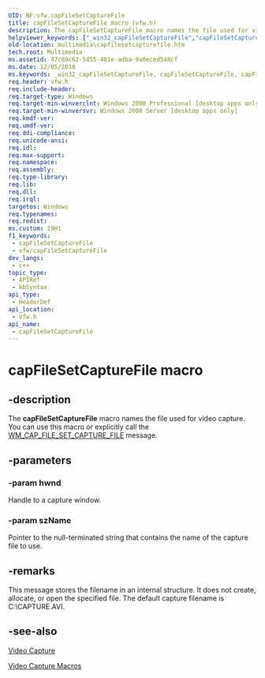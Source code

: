 ```yaml
---
UID: NF:vfw.capFileSetCaptureFile
title: capFileSetCaptureFile macro (vfw.h)
description: The capFileSetCaptureFile macro names the file used for video capture. You can use this macro or explicitly call the WM_CAP_FILE_SET_CAPTURE_FILE message.
helpviewer_keywords: ["_win32_capFileSetCaptureFile","capFileSetCaptureFile","capFileSetCaptureFile macro [Windows Multimedia]","multimedia.capfilesetcapturefile","vfw/capFileSetCaptureFile"]
old-location: multimedia\capfilesetcapturefile.htm
tech.root: Multimedia
ms.assetid: 47c69c62-5455-401e-adba-9a0eced548cf
ms.date: 12/05/2018
ms.keywords: _win32_capFileSetCaptureFile, capFileSetCaptureFile, capFileSetCaptureFile macro [Windows Multimedia], multimedia.capfilesetcapturefile, vfw/capFileSetCaptureFile
req.header: vfw.h
req.include-header: 
req.target-type: Windows
req.target-min-winverclnt: Windows 2000 Professional [desktop apps only]
req.target-min-winversvr: Windows 2000 Server [desktop apps only]
req.kmdf-ver: 
req.umdf-ver: 
req.ddi-compliance: 
req.unicode-ansi: 
req.idl: 
req.max-support: 
req.namespace: 
req.assembly: 
req.type-library: 
req.lib: 
req.dll: 
req.irql: 
targetos: Windows
req.typenames: 
req.redist: 
ms.custom: 19H1
f1_keywords:
 - capFileSetCaptureFile
 - vfw/capFileSetCaptureFile
dev_langs:
 - c++
topic_type:
 - APIRef
 - kbSyntax
api_type:
 - HeaderDef
api_location:
 - Vfw.h
api_name:
 - capFileSetCaptureFile
---
```


# capFileSetCaptureFile macro


## -description

The <b>capFileSetCaptureFile</b> macro names the file used for video capture. You can use this macro or explicitly call the <a href="https://docs.microsoft.com/windows/desktop/Multimedia/wm-cap-file-set-capture-file">WM_CAP_FILE_SET_CAPTURE_FILE</a> message.

## -parameters

### -param hwnd

Handle to a capture window.

### -param szName

Pointer to the null-terminated string that contains the name of the capture file to use.

## -remarks

This message stores the filename in an internal structure. It does not create, allocate, or open the specified file. The default capture filename is C:\CAPTURE.AVI.

## -see-also

<a href="https://docs.microsoft.com/windows/desktop/Multimedia/video-capture">Video Capture</a>



<a href="https://docs.microsoft.com/windows/desktop/Multimedia/video-capture-macros">Video Capture Macros</a>

